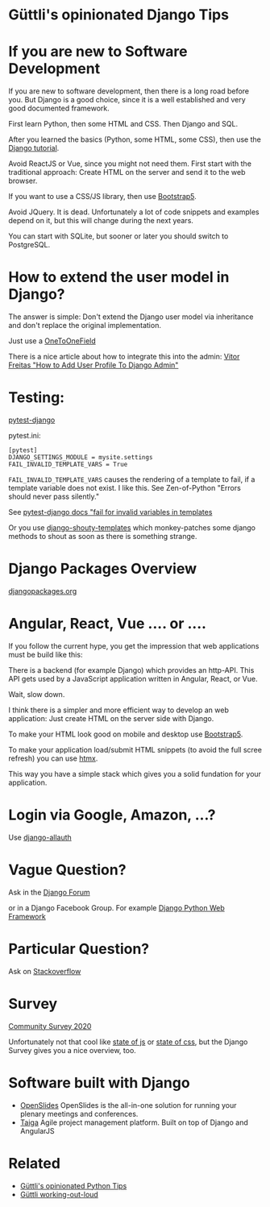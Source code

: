 # Güttli's opinionated Django Tips

# If you are new to Software Development

If you are new to software development, then there is a long road before you. But Django is a good choice, since it is a well established and very good documented framework.

First learn Python, then some HTML and CSS. Then Django and SQL.

After you learned the basics (Python, some HTML, some CSS), then use the [Django tutorial](https://docs.djangoproject.com/en/dev/intro/tutorial01/).

Avoid ReactJS or Vue, since you might not need them. First start with the traditional approach: Create HTML on
the server and send it to the web browser.

If you want to use a CSS/JS library, then use [Bootstrap5](https://getbootstrap.com/).

Avoid JQuery. It is dead. Unfortunately a lot of code snippets and examples depend on it, but
this will change during the next years.

You can start with SQLite, but sooner or later you should switch to PostgreSQL.

# How to extend the user model in Django?

The answer is simple: Don't extend the Django user model via inheritance and don't replace the original implementation.

Just use a [OneToOneField](https://docs.djangoproject.com/en/dev/ref/models/fields/#django.db.models.OneToOneField)

There is a nice article about how to integrate this into the admin: [Vitor Freitas "How to Add User Profile To Django Admin"](https://simpleisbetterthancomplex.com/tutorial/2016/11/23/how-to-add-user-profile-to-django-admin.html)

# Testing:

[pytest-django](https://github.com/pytest-dev/pytest-django)

pytest.ini:
```
[pytest]
DJANGO_SETTINGS_MODULE = mysite.settings
FAIL_INVALID_TEMPLATE_VARS = True
```

`FAIL_INVALID_TEMPLATE_VARS` causes the rendering of a template to fail, if a template variable does not exist. I like this. See Zen-of-Python "Errors should never pass silently."

See [pytest-django docs "fail for invalid variables in templates](https://pytest-django.readthedocs.io/en/latest/usage.html#fail-on-template-vars-fail-for-invalid-variables-in-templates)

Or you use [django-shouty-templates](https://pypi.org/project/django-shouty-templates/) which monkey-patches some django methods to shout as soon as there is something strange.

# Django Packages Overview

[djangopackages.org](https://djangopackages.org/)

# Angular, React, Vue .... or ....

If you follow the current hype, you get the impression that web applications must be build like this: 

There is a backend (for example Django) which provides an http-API. This API gets used by a
JavaScript application written in Angular, React, or Vue.

Wait, slow down.

I think there is a simpler and more efficient way to develop an web application: Just create
HTML on the server side with Django.

To make your HTML look good on mobile and desktop use [Bootstrap5](https://getbootstrap.com/docs/5.0/getting-started/introduction/).

To make your application load/submit HTML snippets (to avoid the full scree refresh) you can use [htmx](https://htmx.org).

This way you have a simple stack which gives you a solid fundation for your application.


# Login via Google, Amazon, ...?

Use [django-allauth](https://django-allauth.readthedocs.io/en/latest/)

# Vague Question?

Ask in the [Django Forum](https://forum.djangoproject.com/)

or in a Django Facebook Group. For example [Django Python Web Framework](https://www.facebook.com/groups/python.django)

# Particular Question?

Ask on [Stackoverflow](https://stackoverflow.com/questions/tagged/django)

# Survey

[Community Survey 2020](https://www.djangoproject.com/weblog/2020/jul/28/community-survey-2020/)

Unfortunately not that cool like [state of js](https://stateofjs.com/) or [state of css](https://stateofcss.com/),
but the Django Survey gives you a nice overview, too.

# Software built with Django

* [OpenSlides](https://openslides.com/) OpenSlides is the all-in-one solution for running your plenary meetings and conferences. 
* [Taiga](https://github.com/taigaio/taiga-back) Agile project management platform. Built on top of Django and AngularJS

# Related

* [Güttli's opinionated Python Tips](https://github.com/guettli/python-tips)
* [Güttli working-out-loud](https://github.com/guettli/wol)


